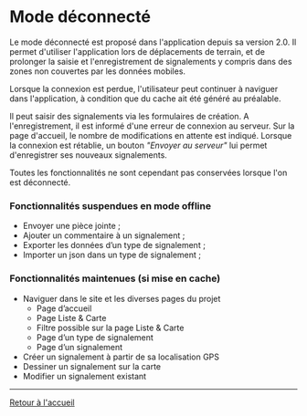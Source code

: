 # Mode déconnecté

Le mode déconnecté est proposé dans l'application depuis sa version 2.0. Il permet d'utiliser l'application lors de déplacements de terrain, et de prolonger la saisie et l'enregistrement de signalements y compris dans des zones non couvertes par les données mobiles.

Lorsque la connexion est perdue, l'utilisateur peut continuer à naviguer dans l'application, à condition que du cache ait été généré au préalable.

Il peut saisir des signalements via les formulaires de création. A l'enregistrement, il est informé d'une erreur de connexion au serveur. Sur la page d'accueil, le nombre de modifications en attente est indiqué. Lorsque la connexion est rétablie, un bouton _"Envoyer au serveur"_ lui permet d'enregistrer ses nouveaux signalements.

Toutes les fonctionnalités ne sont cependant pas conservées lorsque l'on est déconnecté.

### Fonctionnalités suspendues en mode offline

* Envoyer une pièce jointe ;
* Ajouter un commentaire à un signalement ;
* Exporter les données d’un type de signalement ;
* Importer un json dans un type de signalement ;

### Fonctionnalités maintenues (si mise en cache)

-   Naviguer dans le site et les diverses pages du projet
    -   Page d’accueil
    -   Page Liste & Carte
    -   Filtre possible sur la page Liste & Carte
    -   Page d’un type de signalement
    -   Page d’un signalement
-   Créer un signalement à partir de sa localisation GPS
-   Dessiner un signalement sur la carte
-   Modifier un signalement existant

---

[Retour à l'accueil](<README.md>)

